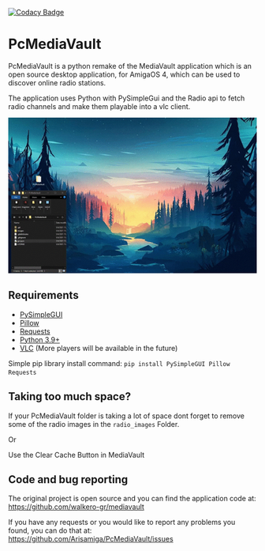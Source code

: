 [![Codacy Badge](https://app.codacy.com/project/badge/Grade/3d19f426213c4a17b4ee12c8f42d11e0)](https://www.codacy.com?utm_source=github.com&amp;utm_medium=referral&amp;utm_content=Arisamiga/PcMediaVault&amp;utm_campaign=Badge_Grade)
# PcMediaVault

PcMediaVault is a python remake of the MediaVault application which is an open source desktop application, for AmigaOS 4, which can be
used to discover online radio stations.

The application uses Python with PySimpleGui and the Radio api to fetch radio channels and make them playable into a vlc client.

![preview](img/Preview.gif)

## Requirements
 * [PySimpleGUI](https://pypi.org/project/PySimpleGUI/)
 * [Pillow](https://pypi.org/project/Pillow/)
 * [Requests](https://pypi.org/project/requests/)
 * [Python 3.9+](https://www.python.org/)
 * [VLC](https://www.videolan.org/vlc/) (More players will be available in the future)


Simple pip library install command:
`pip install PySimpleGUI Pillow Requests`


## Taking too much space?
If your PcMediaVault folder is taking a lot of space dont forget to remove some of the radio images in the `radio_images` Folder.

Or

Use the Clear Cache Button in MediaVault


## Code and bug reporting
The original project is open source and you can find the application code at: <br>
https://github.com/walkero-gr/mediavault

If you have any requests or you would like to report any problems you found,
you can do that at:
https://github.com/Arisamiga/PcMediaVault/issues
